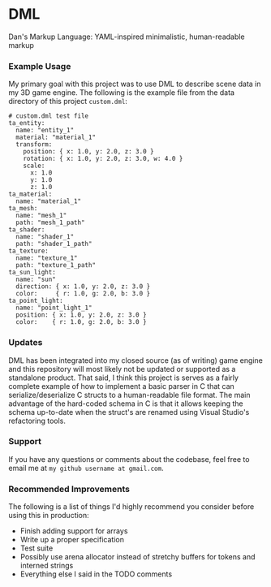 # DML
Dan's Markup Language: YAML-inspired minimalistic, human-readable markup

### Example Usage
My primary goal with this project was to use DML to describe scene data in my 3D game engine. The following is the example file from the data directory of this project `custom.dml`:

    # custom.dml test file
    ta_entity:
      name: "entity_1"
      material: "material_1"
      transform:
        position: { x: 1.0, y: 2.0, z: 3.0 }
        rotation: { x: 1.0, y: 2.0, z: 3.0, w: 4.0 }
        scale:
          x: 1.0
          y: 1.0
          z: 1.0
    ta_material:
      name: "material_1"
    ta_mesh:
      name: "mesh_1"
      path: "mesh_1_path"
    ta_shader:
      name: "shader_1"
      path: "shader_1_path"
    ta_texture:
      name: "texture_1"
      path: "texture_1_path"
    ta_sun_light:
      name: "sun"
      direction: { x: 1.0, y: 2.0, z: 3.0 }
      color:     { r: 1.0, g: 2.0, b: 3.0 }
    ta_point_light:
      name: "point_light_1"
      position: { x: 1.0, y: 2.0, z: 3.0 }
      color:    { r: 1.0, g: 2.0, b: 3.0 }

### Updates
DML has been integrated into my closed source (as of writing) game engine and this repository will most likely not be updated or supported as a standalone product. That said, I think this project is serves as a fairly complete example of how to implement a basic parser in C that can serialize/deserialize C structs to a human-readable file format. The main advantage of the hard-coded schema in C is that it allows keeping the schema up-to-date when the struct's are renamed using Visual Studio's refactoring tools.

### Support
If you have any questions or comments about the codebase, feel free to email me at `my github username at gmail.com`.

### Recommended Improvements
The following is a list of things I'd highly recommend you consider before using this in production:
- Finish adding support for arrays
- Write up a proper specification
- Test suite
- Possibly use arena allocator instead of stretchy buffers for tokens and interned strings
- Everything else I said in the TODO comments
